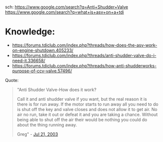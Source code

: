 sch: https://www.google.com/search?q=Anti+Shudder+Valve https://www.google.com/search?q=what+is+asv+on+a+tdi

# Knowledge:
- https://forums.tdiclub.com/index.php?threads/how-does-the-asv-work-on-engine-shutdown.405233/
- https://forums.tdiclub.com/index.php?threads/anti-shudder-valve-do-i-need-it.336658/
- https://forums.tdiclub.com/index.php?threads/how-anti-shudderworks-purpose-of-ccv-valve.57496/

Quote:
>"Anti Shudder Valve-How does it work?
>
>Call it and anti shudder valve if you want, but the real reason it is there is for run away. If the motor starts to run away all you need to do is shut off the key and valve closes and does not allow it to get air. No air no run, take it out or defeat it and you are taking a chance. Without being able to shut off the air their would be nothing you could do about the thing running away.
>
>Greg" - [Jul 21, 2003](https://forums.tdiclub.com/index.php?threads/how-anti-shudderworks-purpose-of-ccv-valve.57496/#post-540105)
